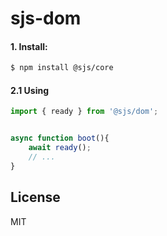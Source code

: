 # sjs-dom

#### 1. Install:

```sh
$ npm install @sjs/core
```

#### 2.1 Using


```js
import { ready } from '@sjs/dom';


async function boot(){
    await ready();
    // ...
}
```

## License
MIT
